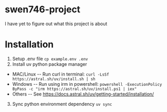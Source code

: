 # swen746-project
I have yet to figure out what this project is about


# Installation

1. Setup .env file
  `cp example.env .env`
2. Install uv python package manager
  - MAC/Linux -- Run curl in terminal: `curl -LsSf https://astral.sh/uv/install.sh | sh`
  - Windows -- Run using irm in powershell: `powershell -ExecutionPolicy ByPass -c "irm https://astral.sh/uv/install.ps1 | iex"`
  - Others -- See https://docs.astral.sh/uv/getting-started/installation/
3. Sync python environment dependency
  `uv sync`

